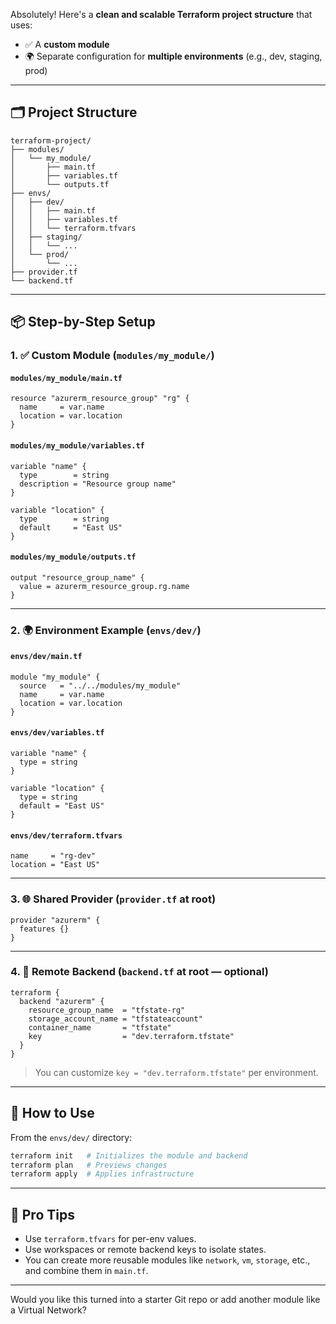 Absolutely! Here's a **clean and scalable Terraform project structure** that uses:

* ✅ A **custom module**
* 🌍 Separate configuration for **multiple environments** (e.g., dev, staging, prod)

---

## 🗂️ Project Structure

```
terraform-project/
├── modules/
│   └── my_module/
│       ├── main.tf
│       ├── variables.tf
│       └── outputs.tf
├── envs/
│   ├── dev/
│   │   ├── main.tf
│   │   ├── variables.tf
│   │   └── terraform.tfvars
│   ├── staging/
│   │   └── ...
│   └── prod/
│       └── ...
├── provider.tf
└── backend.tf
```

---

## 📦 Step-by-Step Setup

### 1. ✅ Custom Module (`modules/my_module/`)

#### `modules/my_module/main.tf`

```hcl
resource "azurerm_resource_group" "rg" {
  name     = var.name
  location = var.location
}
```

#### `modules/my_module/variables.tf`

```hcl
variable "name" {
  type        = string
  description = "Resource group name"
}

variable "location" {
  type        = string
  default     = "East US"
}
```

#### `modules/my_module/outputs.tf`

```hcl
output "resource_group_name" {
  value = azurerm_resource_group.rg.name
}
```

---

### 2. 🌍 Environment Example (`envs/dev/`)

#### `envs/dev/main.tf`

```hcl
module "my_module" {
  source   = "../../modules/my_module"
  name     = var.name
  location = var.location
}
```

#### `envs/dev/variables.tf`

```hcl
variable "name" {
  type = string
}

variable "location" {
  type = string
  default = "East US"
}
```

#### `envs/dev/terraform.tfvars`

```hcl
name     = "rg-dev"
location = "East US"
```

---

### 3. 🌐 Shared Provider (`provider.tf` at root)

```hcl
provider "azurerm" {
  features {}
}
```

---

### 4. 💾 Remote Backend (`backend.tf` at root — optional)

```hcl
terraform {
  backend "azurerm" {
    resource_group_name  = "tfstate-rg"
    storage_account_name = "tfstateaccount"
    container_name       = "tfstate"
    key                  = "dev.terraform.tfstate"
  }
}
```

> You can customize `key = "dev.terraform.tfstate"` per environment.

---

## 🚀 How to Use

From the `envs/dev/` directory:

```bash
terraform init   # Initializes the module and backend
terraform plan   # Previews changes
terraform apply  # Applies infrastructure
```

---

## 🧠 Pro Tips

* Use `terraform.tfvars` for per-env values.
* Use workspaces or remote backend keys to isolate states.
* You can create more reusable modules like `network`, `vm`, `storage`, etc., and combine them in `main.tf`.

---

Would you like this turned into a starter Git repo or add another module like a Virtual Network?
